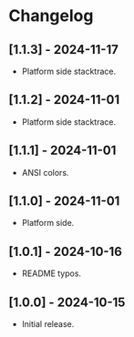 # Changelog

## [1.1.3] - 2024-11-17

* Platform side stacktrace.

## [1.1.2] - 2024-11-01

* Platform side stacktrace.

## [1.1.1] - 2024-11-01

* ANSI colors.

## [1.1.0] - 2024-11-01

* Platform side.

## [1.0.1] - 2024-10-16

* README typos.

## [1.0.0] - 2024-10-15

* Initial release.